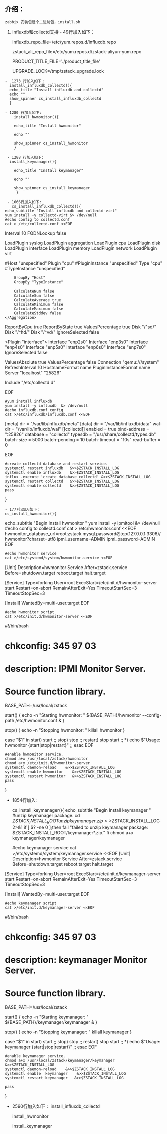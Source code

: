 ## 介绍：
	zabbix 安装包是个二进制包，install.sh
    
   1. influxdb和collectd支持
   	- 49行加入如下：
      
		influxdb_repo_file=/etc/yum.repos.d/influxdb.repo
            
		zstack_ali_repo_file=/etc/yum.repos.d/zstack-aliyun-yum.repo
            
		PRODUCT_TITLE_FILE='./product_title_file'
            
		UPGRADE_LOCK=/tmp/zstack_upgrade.lock
            
    -  1273 行加入如下：
      install_influxdb_collectd(){
      echo_title "Install influxdb and collectd"
      echo ""
   	  show_spinner cs_install_influxdb_collectd
      }
      
    - 1280 行加入如下:
    	install_hwmonitor(){
        
    	echo_title "Install hwmonitor"
        
    	echo ""
        
    	show_spinner cs_install_hwmonitor
		}
        
     - 1288 行加入如下:
      install_keymanager(){
     
    	echo_title "Install keymanager"
        
    	echo ""
        
    	show_spinner cs_install_keymanager
		 }
     
     - 1666行加入如下:
       cs_install_influxdb_collectd(){
    echo_subtitle "Install influxdb and collectd-virt"
    yum install -y collectd-virt &> /dev/null
    #echo config to collectd.conf 
    cat > /etc/collectd.conf <<EOF
Interval 10
FQDNLookup false

LoadPlugin syslog
LoadPlugin aggregation
LoadPlugin cpu
LoadPlugin disk
LoadPlugin interface
LoadPlugin memory
LoadPlugin network
LoadPlugin virt

<Plugin aggregation>
	<Aggregation>
		#Host "unspecified"
		Plugin "cpu"
		#PluginInstance "unspecified"
		Type "cpu"
		#TypeInstance "unspecified"

		GroupBy "Host"
		GroupBy "TypeInstance"

		CalculateNum false
		CalculateSum false
		CalculateAverage true
		CalculateMinimum false
		CalculateMaximum false
		CalculateStddev false
	</Aggregation>
</Plugin>

<Plugin cpu>
  ReportByCpu true
  ReportByState true
  ValuesPercentage true
</Plugin>

<Plugin disk>
  Disk "/^sd/"
  Disk "/^hd/"
  Disk "/^vd/"
  IgnoreSelected false
</Plugin>

<Plugin "interface">
Interface "enp2s0"
Interface "enp3s0"
Interface "enp4s0"
Interface "enp5s0"
Interface "enp6s0"
Interface "enp7s0"
IgnoreSelected false
</Plugin>

<Plugin memory>
	ValuesAbsolute true
	ValuesPercentage false
</Plugin>

<Plugin virt>
	Connection "qemu:///system"
	RefreshInterval 10
	HostnameFormat name
    PluginInstanceFormat name
</Plugin>

<Plugin network>
	Server "localhost" "25826"
</Plugin>

Include "/etc/collectd.d"

EOF

    #yum install influxdb
    yum install -y influxdb  &> /dev/null
    #echo influxdb.conf config 
    cat >/etc/influxdb/influxdb.conf <<EOF
[meta]
  dir = "/var/lib/influxdb/meta"
[data]
  dir = "/var/lib/influxdb/data"
  wal-dir = "/var/lib/influxdb/wal"
 [[collectd]]
   enabled = true
   bind-address = ":25826"
   database = "collectd"
   typesdb = "/usr/share/collectd/types.db"
   batch-size = 5000
   batch-pending = 10
   batch-timeout = "10s"
   read-buffer = 0

EOF
  
    #create collectd database and restart service.
    systemctl restart influxdb   &>>$ZSTACK_INSTALL_LOG
    systemctl enable influxdb    &>>$ZSTACK_INSTALL_LOG
    influx -execute 'create database collectd' &>>$ZSTACK_INSTALL_LOG
    systemctl restart collectd   &>>$ZSTACK_INSTALL_LOG
    systemctl enable collectd    &>>$ZSTACK_INSTALL_LOG
    pass
}

	- 1777行加入如下:
    cs_install_hwmonitor(){
echo_subtitle "Begin Install hwmonitor "
    yum install -y ipmitool &> /dev/null
    #echo config to collectd.conf 
    cat > /etc/hwmonitor.conf <<EOF
hwmonitor_database_url=root:zstack.mysql.password@tcp(127.0.0.1:3306)/hwmonitor?charset=utf8
ipmi_username=ADMIN
ipmi_password=ADMIN
EOF

    #echo hwmonitor service 
    cat >/etc/systemd/system/hwmonitor.service <<EOF
[Unit]
Description=hwmonitor Service
After=zstack.service
Before=shutdown.target reboot.target halt.target

[Service]
Type=forking
User=root
ExecStart=/etc/init.d/hwmonitor-server start
Restart=on-abort
RemainAfterExit=Yes
TimeoutStartSec=3
TimeoutStopSec=3

[Install]
WantedBy=multi-user.target
EOF

    #echo hwmonitor script
    cat >/etc/init.d/hwmonitor-server <<EOF
#!/bin/bash
# chkconfig: 345 97 03
# description:  IPMI Monitor Server.
# Source function library.
BASE_PATH=/usr/local/zstack

start() {
     echo -n "Starting hwmonitor: "
     \${BASE_PATH}/hwmonitor --config-path /etc/hwmonitor.conf &
}

stop() {
   echo -n "Stopping hwmonitor: "
      killall hwmonitor
}

case "\$1" in
  start)
       start
   ;;
  stop)
       stop
   ;;
  restart)
       stop
       start
   ;;
  *)
       echo $"Usage: hwmonitor {start|stop|restart}"
   ;;
esac
EOF

    #enable hwmonitor service.
    chmod a+x /usr/local/zstack/hwmonitor
    chmod a+x /etc/init.d/hwmonitor-server
    systemctl daemon-reload    &>>$ZSTACK_INSTALL_LOG
    systemctl enable hwmonitor    &>>$ZSTACK_INSTALL_LOG
    systemctl restart hwmonitor   &>>$ZSTACK_INSTALL_LOG
    pass
}

- 1854行加入:

	cs_install_keymanager(){
    echo_subtitle "Begin Install keymanager "
    #unzip keymanager package.
    cd $ZSTACK_INSTALL_ROOT
    unzip  keymanager.zip >>$ZSTACK_INSTALL_LOG 2>&1
    if [ $? -ne 0 ];then
       fail "failed to unzip keymanager package: $ZSTACK_INSTALL_ROOT/keymanager*.zip."
    fi
    chmod a+x keymanager/keymanager

    #echo keymanager service 
    cat >/etc/systemd/system/keymanager.service <<EOF
[Unit]
Description=hwmonitor Service
After=zstack.service
Before=shutdown.target reboot.target halt.target

[Service]
Type=forking
User=root
ExecStart=/etc/init.d/keymanager-server start
Restart=on-abort
RemainAfterExit=Yes
TimeoutStartSec=3
TimeoutStopSec=3

[Install]
WantedBy=multi-user.target
EOF

    #echo keymanager script
    cat >/etc/init.d/keymanager-server <<EOF
#!/bin/bash
# chkconfig: 345 97 03
# description:  keymanager Monitor Server.
# Source function library.
BASE_PATH=/usr/local/zstack

start() {
     echo -n "Starting keymanager: "
     \${BASE_PATH}/keymanager/keymanager  &
}

stop() {
   echo -n "Stopping keymanager: "
      killall keymanager
}

case "\$1" in
  start)
       start
   ;;
  stop)
       stop
   ;;
  restart)
       stop
       start
   ;;
  *)
       echo $"Usage: keymanager {start|stop|restart}"
   ;;
esac
EOF

    #enable keymanager service.
    chmod a+x /usr/local/zstack/keymanager/keymanager &>>$ZSTACK_INSTALL_LOG
    systemctl daemon-reload    &>>$ZSTACK_INSTALL_LOG
    systemctl enable  keymanager    &>>$ZSTACK_INSTALL_LOG
    systemctl restart keymanager   &>>$ZSTACK_INSTALL_LOG

    pass 
}

- 2590行加入如下：
   	install_influxdb_collectd
    
    install_hwmonitor
    
    install_keymanager
	
            
